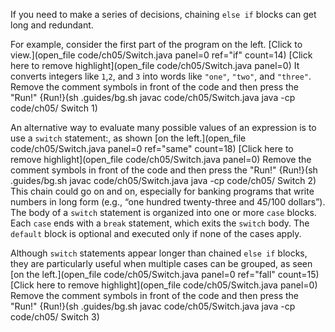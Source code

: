If you need to make a series of decisions, chaining `else if` blocks can get long and redundant.

For example, consider the first part of the program on the left. [Click to view.](open_file code/ch05/Switch.java panel=0 ref="if" count=14)
[Click here to remove highlight](open_file code/ch05/Switch.java panel=0)
It converts integers like `1`,`2`, and `3` into words like `"one"`, `"two"`, and `"three"`. Remove the comment symbols in front of the code and then press the "Run!"
{Run!}(sh .guides/bg.sh javac code/ch05/Switch.java java -cp code/ch05/ Switch 1)
 
An alternative way to evaluate many possible values of an expression is to use a ```switch``` statement:, as shown [on the left.](open_file code/ch05/Switch.java panel=0 ref="same" count=18)
[Click here to remove highlight](open_file code/ch05/Switch.java panel=0)
Remove the comment symbols in front of the code and then press the "Run!"
{Run!}(sh .guides/bg.sh javac code/ch05/Switch.java java -cp code/ch05/ Switch 2)
  This chain could go on and on, especially for banking programs that write numbers in long form (e.g., “one hundred twenty-three and 45/100 dollars”). The body of a `switch` statement is organized into one or more `case` blocks. Each `case` ends with a `break` statement, which exits the `switch` body. The `default` block is optional and executed only if none of the cases apply. 

Although `switch` statements appear longer than chained `else if` blocks, they are particularly useful when multiple cases can be grouped, as seen [on the left.](open_file code/ch05/Switch.java panel=0 ref="fall" count=15)
[Click here to remove highlight](open_file code/ch05/Switch.java panel=0)
Remove the comment symbols in front of the code and then press the "Run!"
{Run!}(sh .guides/bg.sh javac code/ch05/Switch.java java -cp code/ch05/ Switch 3)
